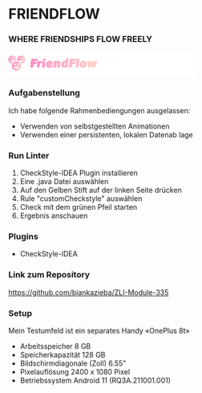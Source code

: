 # FRIENDFLOW

### WHERE FRIENDSHIPS FLOW FREELY

![logo](/assets/logo.png)

### Aufgabenstellung

Ich habe folgende Rahmenbediengungen ausgelassen:

- Verwenden von selbstgestellten Animationen
- Verwenden einer persistenten, lokalen Datenab lage

### Run Linter

1. CheckStyle-IDEA Plugin installieren
2. Eine .java Datei auswählen
3. Auf den Gelben Stift auf der linken Seite drücken
4. Rule "customCheckstyle" auswählen
5. Check mit dem grünen Pfeil starten
6. Ergebnis anschauen

### Plugins

- CheckStyle-IDEA

### Link zum Repository

https://github.com/biankazieba/ZLI-Module-335

### Setup

Mein Testumfeld ist ein separates Handy «OnePlus 8t»

- Arbeitsspeicher 8 GB
- Speicherkapazität 128 GB
- Bildschirmdiagonale (Zoll) 6.55"
- Pixelauflösung 2400 x 1080 Pixel
- Betriebssystem Android 11 (RQ3A.211001.001)


    
